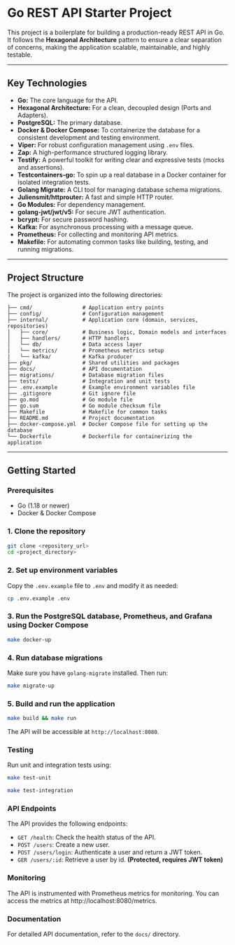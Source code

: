 # Go REST API Starter Project

This project is a boilerplate for building a production-ready REST API in Go. It follows the **Hexagonal Architecture** pattern to ensure a clear separation of concerns, making the application scalable, maintainable, and highly testable.

***

## Key Technologies

* **Go:** The core language for the API.
* **Hexagonal Architecture:** For a clean, decoupled design (Ports and Adapters).
* **PostgreSQL:** The primary database.
* **Docker & Docker Compose:** To containerize the database for a consistent development and testing environment.
* **Viper:** For robust configuration management using `.env` files.
* **Zap:** A high-performance structured logging library.
* **Testify:** A powerful toolkit for writing clear and expressive tests (mocks and assertions).
* **Testcontainers-go:** To spin up a real database in a Docker container for isolated integration tests.
* **Golang Migrate:** A CLI tool for managing database schema migrations.
* **Juliensmit/httprouter:** A fast and simple HTTP router.
* **Go Modules:** For dependency management.
* **golang-jwt/jwt/v5:** For secure JWT authentication.
* **bcrypt:** For secure password hashing.
* **Kafka:** For asynchronous processing with a message queue.
* **Prometheus:** For collecting and monitoring API metrics.
* **Makefile:** For automating common tasks like building, testing, and running migrations.

***

## Project Structure

The project is organized into the following directories:

```
├── cmd/                # Application entry points
├── config/             # Configuration management
├── internal/           # Application core (domain, services, repositories)
│   ├── core/           # Business logic, Domain models and interfaces
│   ├── handlers/       # HTTP handlers
│   └── db/             # Data access layer
|   └── metrics/        # Prometheus metrics setup
|   └── kafka/          # Kafka producer 
├── pkg/                # Shared utilities and packages  
├── docs/               # API documentation
├── migrations/         # Database migration files
├── tests/              # Integration and unit tests
├── .env.example        # Example environment variables file
├── .gitignore          # Git ignore file
├── go.mod              # Go module file
├── go.sum              # Go module checksum file
├── Makefile            # Makefile for common tasks
├── README.md           # Project documentation
├── docker-compose.yml  # Docker Compose file for setting up the database
└── Dockerfile          # Dockerfile for containerizing the application
```

***

## Getting Started

### Prerequisites

* Go (1.18 or newer)
* Docker & Docker Compose

### 1. Clone the repository

```bash
git clone <repository_url>
cd <project_directory>

```
### 2. Set up environment variables
Copy the `.env.example` file to `.env` and modify it as needed:

```bash
cp .env.example .env
```
### 3. Run the PostgreSQL database, Prometheus, and Grafana using Docker Compose

```bash
make docker-up
``` 
### 4. Run database migrations
Make sure you have `golang-migrate` installed. Then run:
```bash
make migrate-up
```
### 5. Build and run the application

```bash
make build && make run 
```
The API will be accessible at `http://localhost:8080`.

### Testing
Run unit and integration tests using:

```bash
make test-unit
```

```bash
make test-integration
```

### API Endpoints
The API provides the following endpoints:
* `GET /health`:    Check the health status of the API.
* `POST /users`:    Create a new user.
* `POST /users/login`: Authenticate a user and return a JWT token.
* `GER /users/:id`: Retrieve a user by id. **(Protected, requires JWT token)**


### Monitoring
The API is instrumented with Prometheus metrics for monitoring. You can access the metrics at http://localhost:8080/metrics.


### Documentation
For detailed API documentation, refer to the `docs/` directory.